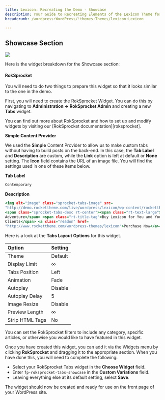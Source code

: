 ```yaml
---
title: Lexicon: Recreating the Demo - Showcase
description: Your Guide to Recreating Elements of the Lexicon Theme for WordPress
breadcrumb: /wordpress:WordPress/!themes:Themes/lexicon:Lexicon

---
```


Showcase Section
-----

![][demo]

Here is the widget breakdown for the Showcase section:

#### RokSprocket

You will need to do two things to prepare this widget so that it looks similar to the one in the demo.

First, you will need to create the RokSprocket Widget. You can do this by navigating to **Administration -> RokSprocket Admin** and creating a new **Tabs** widget.

You can find out more about RokSprocket and how to set up and modify widgets by visiting our [RokSprocket documentation][roksprocket].

**Simple Content Provider**

We used the **Simple** Content Provider to allow us to make custom tabs without having to build posts on the back-end. In this case, the **Tab Label** and **Description** are custom, while the **Link** option is left at default or **None** setting. The **Icon** field contains the URL of an image file. You will find the settings used in one of these items below.

**Tab Label**

~~~ .html
Contemporary
~~~

**Description**

~~~ .html
<img alt="image" class="sprocket-tabs-image" src=
"http://demo.rockettheme.com/live/wordpress/lexicon/wp-content/rockettheme/rt_lexicon_wp/home/fp-roksprocket-tabs-showcase/img-01.jpg">
<span class="sprocket-tabs-desc rt-center"><span class="rt-text-large">Join the
Adventure</span> <span class="rt-title-tag">Buy Lexicon for You and Your
Clients</span> <a class="readon" href=
"http://www.rockettheme.com/wordpress-themes/lexicon">Purchase Now</a></span>
~~~

Here is a look at the **Tabs Layout Options** for this widget.

| Option          | Setting       |
| :-------------- | :------------ |
| Theme           | Default       |
| Display Limit   | ∞             |
| Tabs Position   | Left          |
| Animation       | Fade          |
| Autoplay        | Disable       |
| Autoplay Delay  | 5             |
| Image Resize    | Disable       |
| Preview Length  | ∞             |
| Strip HTML Tags | No            |

You can set the RokSprocket filters to include any category, specific articles, or otherwise you would like to have featured in this widget.

Once you have created this widget, you can add it via the Widgets menu by clicking **RokSprocket** and dragging it to the appropriate section. When you have done this, you will need to complete the following.

* Select your RokSprocket Tabs widget in the **Choose Widget** field.
* Enter `fp-roksprocket-tabs-showcase` in the **Custom Variations** field.
* Leaving everything else at its default setting, select **Save**.

The widget should now be created and ready for use on the front page of your WordPress site.

[demo]: assets/demo_1.jpeg